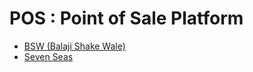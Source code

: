 # POS : Point of Sale Platform
<ul>
  <li>
<a href='https://github.com/k5301/pos-bsw'>BSW (Balaji Shake Wale)</a></li>
  <li>
<a href='https://github.com/k5301/pos-sevenseas'>Seven Seas</a></li>
</ul>
